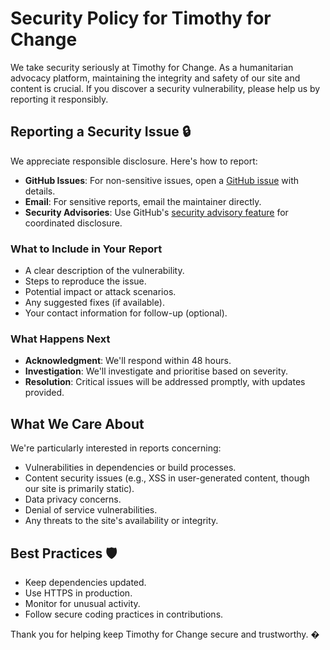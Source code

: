 # Security Policy for Timothy for Change

We take security seriously at Timothy for Change. As a humanitarian advocacy platform, maintaining the integrity and safety of our site and content is crucial. If you discover a security vulnerability, please help us by reporting it responsibly.

## Reporting a Security Issue 🔒

We appreciate responsible disclosure. Here's how to report:

- **GitHub Issues**: For non-sensitive issues, open a [GitHub issue](https://github.com/TimothyForChange/konscio/issues) with details.
- **Email**: For sensitive reports, email the maintainer directly.
- **Security Advisories**: Use GitHub's [security advisory feature](https://github.com/TimothyForChange/konscio/security/advisories) for coordinated disclosure.

### What to Include in Your Report

- A clear description of the vulnerability.
- Steps to reproduce the issue.
- Potential impact or attack scenarios.
- Any suggested fixes (if available).
- Your contact information for follow-up (optional).

### What Happens Next

- **Acknowledgment**: We'll respond within 48 hours.
- **Investigation**: We'll investigate and prioritise based on severity.
- **Resolution**: Critical issues will be addressed promptly, with updates provided.

## What We Care About

We're particularly interested in reports concerning:

- Vulnerabilities in dependencies or build processes.
- Content security issues (e.g., XSS in user-generated content, though our site is primarily static).
- Data privacy concerns.
- Denial of service vulnerabilities.
- Any threats to the site's availability or integrity.

## Best Practices 🛡️

- Keep dependencies updated.
- Use HTTPS in production.
- Monitor for unusual activity.
- Follow secure coding practices in contributions.

Thank you for helping keep Timothy for Change secure and trustworthy. �
